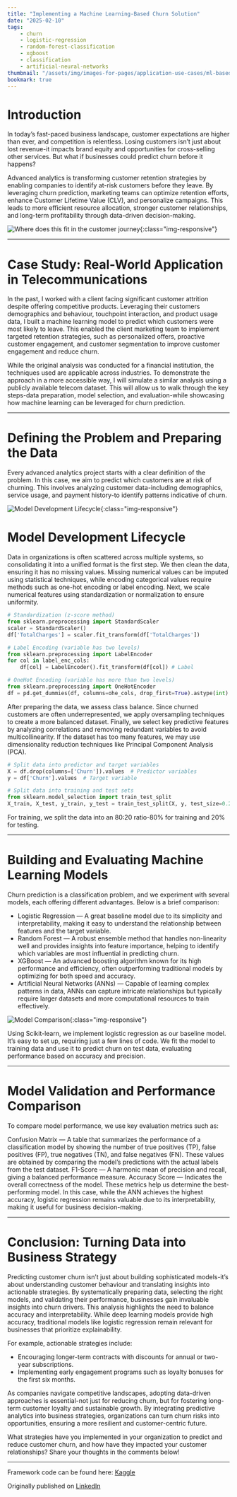 ```yaml
---
title: "Implementing a Machine Learning-Based Churn Solution"
date: "2025-02-10"
tags:
    - churn
    - logistic-regression
    - random-forest-classification
    - xgboost
    - classification
    - artificial-neural-networks
thumbnail: "/assets/img/images-for-pages/application-use-cases/ml-based-churn-solution/churn.webp"
bookmark: true
---
```

# Introduction
In today’s fast-paced business landscape, customer expectations are higher than ever, and competition is relentless. Losing customers isn’t just about lost revenue-it impacts brand equity and opportunities for cross-selling other services. But what if businesses could predict churn before it happens?

Advanced analytics is transforming customer retention strategies by enabling companies to identify at-risk customers before they leave. By leveraging churn prediction, marketing teams can optimize retention efforts, enhance Customer Lifetime Value (CLV), and personalize campaigns. This leads to more efficient resource allocation, stronger customer relationships, and long-term profitability through data-driven decision-making.

![Where does this fit in the customer journey](/assets/img/images-for-pages/application-use-cases/ml-based-churn-solution/cust-journey-fit.webp){:class="img-responsive"}

---

# Case Study: Real-World Application in Telecommunications
In the past, I worked with a client facing significant customer attrition despite offering competitive products. Leveraging their customers demographics and behaviour, touchpoint interaction, and product usage data, I built a machine learning model to predict which customers were most likely to leave. This enabled the client marketing team to implement targeted retention strategies, such as personalized offers, proactive customer engagement, and customer segmentation to improve customer engagement and reduce churn.

While the original analysis was conducted for a financial institution, the techniques used are applicable across industries. To demonstrate the approach in a more accessible way, I will simulate a similar analysis using a publicly available telecom dataset. This will allow us to walk through the key steps-data preparation, model selection, and evaluation-while showcasing how machine learning can be leveraged for churn prediction.

---

# Defining the Problem and Preparing the Data
Every advanced analytics project starts with a clear definition of the problem. In this case, we aim to predict which customers are at risk of churning. This involves analyzing customer data-including demographics, service usage, and payment history-to identify patterns indicative of churn.

![Model Development Lifecycle](/assets/img/images-for-pages/application-use-cases/ml-based-churn-solution/model-dev-lifecycle.webp){:class="img-responsive"}

# Model Development Lifecycle
Data in organizations is often scattered across multiple systems, so consolidating it into a unified format is the first step. We then clean the data, ensuring it has no missing values. Missing numerical values can be imputed using statistical techniques, while encoding categorical values require methods such as one-hot encoding or label encoding. Next, we scale numerical features using standardization or normalization to ensure uniformity.

```python
# Standardization (z-score method)
from sklearn.preprocessing import StandardScaler
scaler = StandardScaler()
df['TotalCharges'] = scaler.fit_transform(df['TotalCharges'])

# Label Encoding (variable has two levels)
from sklearn.preprocessing import LabelEncoder
for col in label_enc_cols:
    df[col] = LabelEncoder().fit_transform(df[col]) # Label

# OneHot Encoding (variable has more than two levels)
from sklearn.preprocessing import OneHotEncoder
df = pd.get_dummies(df, columns=ohe_cols, drop_first=True).astype(int) # OneHot   
```

After preparing the data, we assess class balance. Since churned customers are often underrepresented, we apply oversampling techniques to create a more balanced dataset. Finally, we select key predictive features by analyzing correlations and removing redundant variables to avoid multicollinearity. If the dataset has too many features, we may use dimensionality reduction techniques like Principal Component Analysis (PCA).

```python
# Split data into predictor and target variables
X = df.drop(columns=['Churn']).values  # Predictor variables
y = df['Churn'].values  # Target variable

# Split data into training and test sets
from sklearn.model_selection import train_test_split
X_train, X_test, y_train, y_test = train_test_split(X, y, test_size=0.2, random_state=42, stratify=y)
```

For training, we split the data into an 80:20 ratio-80% for training and 20% for testing.

---

# Building and Evaluating Machine Learning Models
Churn prediction is a classification problem, and we experiment with several models, each offering different advantages. Below is a brief comparison:

- Logistic Regression — A great baseline model due to its simplicity and interpretability, making it easy to understand the relationship between features and the target variable.
- Random Forest — A robust ensemble method that handles non-linearity well and provides insights into feature importance, helping to identify which variables are most influential in predicting churn.
- XGBoost — An advanced boosting algorithm known for its high performance and efficiency, often outperforming traditional models by optimizing for both speed and accuracy.
- Artificial Neural Networks (ANNs) — Capable of learning complex patterns in data, ANNs can capture intricate relationships but typically require larger datasets and more computational resources to train effectively.

![Model Comparison](/assets/img/images-for-pages/application-use-cases/ml-based-churn-solution/model-comparison.webp){:class="img-responsive"}

Using Scikit-learn, we implement logistic regression as our baseline model. It’s easy to set up, requiring just a few lines of code. We fit the model to training data and use it to predict churn on test data, evaluating performance based on accuracy and precision.

---

# Model Validation and Performance Comparison
To compare model performance, we use key evaluation metrics such as:

Confusion Matrix — A table that summarizes the performance of a classification model by showing the number of true positives (TP), false positives (FP), true negatives (TN), and false negatives (FN). These values are obtained by comparing the model’s predictions with the actual labels from the test dataset.
F1-Score — A harmonic mean of precision and recall, giving a balanced performance measure.
Accuracy Score — Indicates the overall correctness of the model.
These metrics help us determine the best-performing model. In this case, while the ANN achieves the highest accuracy, logistic regression remains valuable due to its interpretability, making it useful for business decision-making.

---

# Conclusion: Turning Data into Business Strategy
Predicting customer churn isn’t just about building sophisticated models-it’s about understanding customer behaviour and translating insights into actionable strategies. By systematically preparing data, selecting the right models, and validating their performance, businesses gain invaluable insights into churn drivers. This analysis highlights the need to balance accuracy and interpretability. While deep learning models provide high accuracy, traditional models like logistic regression remain relevant for businesses that prioritize explainability.

For example, actionable strategies include:
- Encouraging longer-term contracts with discounts for annual or two-year subscriptions.
- Implementing early engagement programs such as loyalty bonuses for the first six months.

As companies navigate competitive landscapes, adopting data-driven approaches is essential-not just for reducing churn, but for fostering long-term customer loyalty and sustainable growth. By integrating predictive analytics into business strategies, organizations can turn churn risks into opportunities, ensuring a more resilient and customer-centric future.

What strategies have you implemented in your organization to predict and reduce customer churn, and how have they impacted your customer relationships? Share your thoughts in the comments below!

---

Framework code can be found here: [Kaggle](https://www.kaggle.com/code/vivekparasharr/churn-prediction-logistic-random-forest-xgb-ann)

Originally published on [LinkedIn](https://www.linkedin.com/pulse/implementing-machine-learning-based-churn-solution-vivek-parashar-75fzc/?trackingId=SCrGbDPgLnSSb5KwkEIPtA%3D%3D)